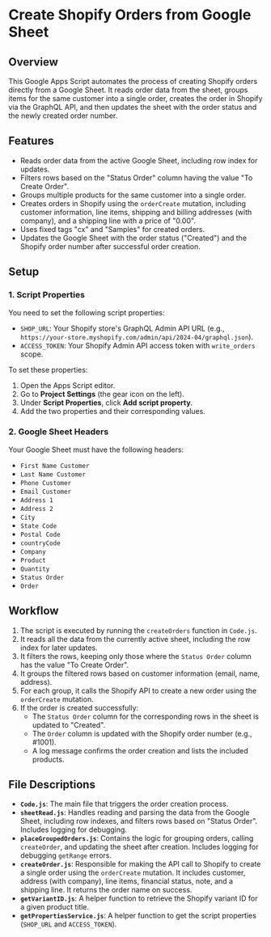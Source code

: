 # Create Shopify Orders from Google Sheet

## Overview

This Google Apps Script automates the process of creating Shopify orders directly from a Google Sheet. It reads order data from the sheet, groups items for the same customer into a single order, creates the order in Shopify via the GraphQL API, and then updates the sheet with the order status and the newly created order number.

## Features

- Reads order data from the active Google Sheet, including row index for updates.
- Filters rows based on the "Status Order" column having the value "To Create Order".
- Groups multiple products for the same customer into a single order.
- Creates orders in Shopify using the `orderCreate` mutation, including customer information, line items, shipping and billing addresses (with company), and a shipping line with a price of "0.00".
- Uses fixed tags "cx" and "Samples" for created orders.
- Updates the Google Sheet with the order status ("Created") and the Shopify order number after successful order creation.

## Setup

### 1. Script Properties

You need to set the following script properties:

- `SHOP_URL`: Your Shopify store's GraphQL Admin API URL (e.g., `https://your-store.myshopify.com/admin/api/2024-04/graphql.json`).
- `ACCESS_TOKEN`: Your Shopify Admin API access token with `write_orders` scope.

To set these properties:

1.  Open the Apps Script editor.
2.  Go to **Project Settings** (the gear icon on the left).
3.  Under **Script Properties**, click **Add script property**.
4.  Add the two properties and their corresponding values.

### 2. Google Sheet Headers

Your Google Sheet must have the following headers:

- `First Name Customer`
- `Last Name Customer`
- `Phone Customer`
- `Email Customer`
- `Address 1`
- `Address 2`
- `City`
- `State Code`
- `Postal Code`
- `countryCode`
- `Company`
- `Product`
- `Quantity`
- `Status Order`
- `Order`

## Workflow

1.  The script is executed by running the `createOrders` function in `Code.js`.
2.  It reads all the data from the currently active sheet, including the row index for later updates.
3.  It filters the rows, keeping only those where the `Status Order` column has the value "To Create Order".
4.  It groups the filtered rows based on customer information (email, name, address).
5.  For each group, it calls the Shopify API to create a new order using the `orderCreate` mutation.
6.  If the order is created successfully:
    - The `Status Order` column for the corresponding rows in the sheet is updated to "Created".
    - The `Order` column is updated with the Shopify order number (e.g., #1001).
    - A log message confirms the order creation and lists the included products.

## File Descriptions

- **`Code.js`**: The main file that triggers the order creation process.
- **`sheetRead.js`**: Handles reading and parsing the data from the Google Sheet, including row indexes, and filters rows based on "Status Order". Includes logging for debugging.
- **`placeGroupedOrders.js`**: Contains the logic for grouping orders, calling `createOrder`, and updating the sheet after creation. Includes logging for debugging `getRange` errors.
- **`createOrder.js`**: Responsible for making the API call to Shopify to create a single order using the `orderCreate` mutation. It includes customer, address (with company), line items, financial status, note, and a shipping line. It returns the order name on success.
- **`getVariantID.js`**: A helper function to retrieve the Shopify variant ID for a given product title.
- **`getPropertiesService.js`**: A helper function to get the script properties (`SHOP_URL` and `ACCESS_TOKEN`).